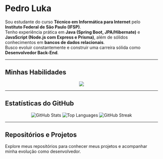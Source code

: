 # Pedro Luka

Sou estudante do curso **Técnico em Informática para Internet** pelo **Instituto Federal de São Paulo (IFSP)**.  
Tenho experiência prática em **Java (Spring Boot, JPA/Hibernate)** e **JavaScript (Node.js com Express e Prisma)**, além de sólidos conhecimentos em **bancos de dados relacionais**.  
Busco evoluir constantemente e construir uma carreira sólida como **Desenvolvedor Back-End**.

---

## Minhas Habilidades

<div align="center">

<a href="#">
  <img src="https://skillicons.dev/icons?i=java,spring,hibernate,js,nodejs,postgres,mysql,git,docker,linux&theme=dark" />
</a>

</div>

---

## Estatísticas do GitHub

<div align="center">

<img src="https://github-readme-stats.vercel.app/api?username=LS-PLuka&show_icons=true&theme=tokyonight&hide_border=true&border_radius=10" alt="GitHub Stats" />  
<img src="https://github-readme-stats.vercel.app/api/top-langs/?username=LS-PLuka&layout=compact&theme=tokyonight&hide_border=true&border_radius=10" alt="Top Languages" />  
<img src="https://streak-stats.demolab.com?user=LS-PLuka&theme=tokyonight&hide_border=true&border_radius=10" alt="GitHub Streak" />

</div>

---

## Repositórios e Projetos

Explore meus repositórios para conhecer meus projetos e acompanhar minha evolução como desenvolvedor.
